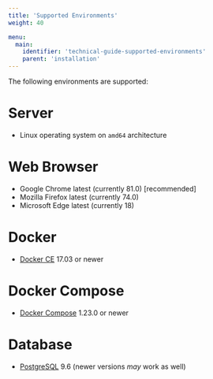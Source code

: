 ```yaml
---
title: 'Supported Environments'
weight: 40

menu:
  main:
    identifier: 'technical-guide-supported-environments'
    parent: 'installation'
---
```


The following environments are supported:

# Server

- Linux operating system on `amd64` architecture

# Web Browser

- Google Chrome latest (currently 81.0) [recommended]
- Mozilla Firefox latest (currently 74.0)
- Microsoft Edge latest (currently 18)

# Docker

- [Docker CE](https://docs.docker.com/install/) 17.03 or newer

# Docker Compose

- [Docker Compose](https://docs.docker.com/compose/) 1.23.0 or newer

# Database

- [PostgreSQL](https://www.postgresql.org/) 9.6 (newer versions _may_ work as well)
